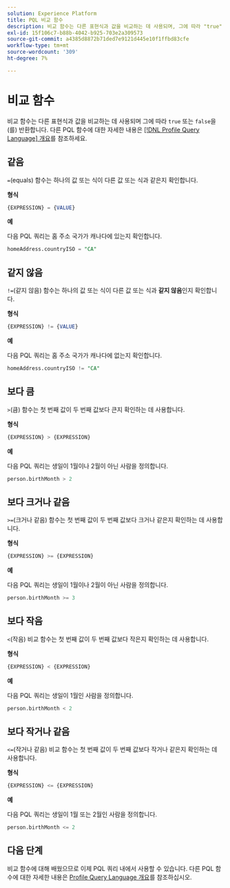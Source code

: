 ```yaml
---
solution: Experience Platform
title: PQL 비교 함수
description: 비교 함수는 다른 표현식과 값을 비교하는 데 사용되며, 그에 따라 "true" 또는 "false"를 반환합니다.
exl-id: 15f106c7-b88b-4042-b925-703e2a309573
source-git-commit: a4385d8872b71ded7e9121d445e10f1ffbd83cfe
workflow-type: tm+mt
source-wordcount: '309'
ht-degree: 7%

---
```


# 비교 함수

비교 함수는 다른 표현식과 값을 비교하는 데 사용되며 그에 따라 `true` 또는 `false`을(를) 반환합니다. 다른 PQL 함수에 대한 자세한 내용은 [[!DNL Profile Query Language] 개요](./overview.md)를 참조하세요.

## 같음

`=`(equals) 함수는 하나의 값 또는 식이 다른 값 또는 식과 같은지 확인합니다.

**형식**

```sql
{EXPRESSION} = {VALUE}
```

**예**

다음 PQL 쿼리는 홈 주소 국가가 캐나다에 있는지 확인합니다.

```sql
homeAddress.countryISO = "CA"
```

## 같지 않음

`!=`(같지 않음) 함수는 하나의 값 또는 식이 다른 값 또는 식과 **같지 않음**&#x200B;인지 확인합니다.

**형식**

```sql
{EXPRESSION} != {VALUE}
```

**예**

다음 PQL 쿼리는 홈 주소 국가가 캐나다에 없는지 확인합니다.

```sql
homeAddress.countryISO != "CA"
```

## 보다 큼

`>`(큼) 함수는 첫 번째 값이 두 번째 값보다 큰지 확인하는 데 사용합니다.

**형식**

```sql
{EXPRESSION} > {EXPRESSION} 
```

**예**

다음 PQL 쿼리는 생일이 1월이나 2월이 아닌 사람을 정의합니다.

```sql
person.birthMonth > 2
```

## 보다 크거나 같음

`>=`(크거나 같음) 함수는 첫 번째 값이 두 번째 값보다 크거나 같은지 확인하는 데 사용합니다.

**형식**

```sql
{EXPRESSION} >= {EXPRESSION} 
```

**예**

다음 PQL 쿼리는 생일이 1월이나 2월이 아닌 사람을 정의합니다.

```sql
person.birthMonth >= 3
```

## 보다 작음

`<`(작음) 비교 함수는 첫 번째 값이 두 번째 값보다 작은지 확인하는 데 사용합니다.

**형식**

```sql
{EXPRESSION} < {EXPRESSION} 
```

**예**

다음 PQL 쿼리는 생일이 1월인 사람을 정의합니다.

```sql
person.birthMonth < 2
```

## 보다 작거나 같음

`<=`(작거나 같음) 비교 함수는 첫 번째 값이 두 번째 값보다 작거나 같은지 확인하는 데 사용합니다.

**형식**

```sql
{EXPRESSION} <= {EXPRESSION} 
```

**예**

다음 PQL 쿼리는 생일이 1월 또는 2월인 사람을 정의합니다.

```sql
person.birthMonth <= 2
```

## 다음 단계

비교 함수에 대해 배웠으므로 이제 PQL 쿼리 내에서 사용할 수 있습니다. 다른 PQL 함수에 대한 자세한 내용은 [Profile Query Language 개요](./overview.md)를 참조하십시오.
